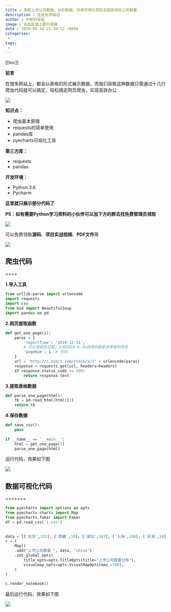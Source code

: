 ```yaml
---
title : 爬取上市公司数据、分析数据，并用可视化现实全国各地区公司数量
description : 在此处添描述
author : 中箭的吴起
image : 在此处放上图片链接
date : 2020-08-18 21:30:52 +0800
categories:
 -
tags:
 -
---
```

[[toc]]

**前言**

在很多网站上，都会以表格的形式展示数据，而我们获取这种数据只需通过十几行爬虫代码就可以搞定，轻松搞定网页爬虫，实现高效办公

  

![](https://p1-tt.byteimg.com/origin/dfic-imagehandler/fa7e0fee-6c8b-4d9c-a8fb-fbcdee4141db?from=pc)

**知识点：**

*   爬虫基本原理
*   requests的简单使用
*   pandas库
*   pyecharts可视化工具

**第三方库：**

*   requests
*   pandas

**开发环境：**

*   Python 3.6
*   Pycharm

**这里就只展示部分代码了**

**PS：如有需要Python学习资料的小伙伴可以加下方的群去找免费管理员领取**

![](https://p3-tt.byteimg.com/origin/pgc-image/87b4f3aaf72e43919563655c53cc3f97?from=pc)

可以免费领取**源码**、**项目实战视频**、**PDF文件**等

![](https://p6-tt.byteimg.com/origin/pgc-image/a1637bb17c2046b892524e08f2c995fa?from=pc)

  

## 爬虫代码
====

**1.导入工具**

```py
from urllib.parse import urlencode  
import requests  
import csv  
from bs4 import BeautifulSoup  
import pandas as pd
```

**2.网页提取函数**

```py
def get_one_page(i):  
	paras = {  
        'reportTime': '2019-12-31',  
        # 可以改报告日期，比如2018-6-30获得的就是该季度的信息  
        'pageNum': i  # 页码  
    }  
    url = 'http://s.askci.com/stock/a/?' + urlencode(paras)  
    response = requests.get(url, headers=headers)  
    if response.status_code == 200:  
        return response.text
```

**3.提取表格数据**

```py
def parse_one_page(html):  
	tb = pd.read_html(html)[3]  
	return tb
```

**4.保存数据**

```py
def save_csv():  
    pass  
  
if __name__ == '__main__':  
    html = get_one_page(1)  
    parse_one_page(html)
```

运行代码，效果如下图

  

![](https://p3-tt.byteimg.com/origin/pgc-image/f179d5bd6567420195375879c7eadf06?from=pc)

  

## 数据可视化代码
=======

```py
from pyecharts import options as opts  
from pyecharts.charts import Map  
from pyecharts.faker import Faker  
df = pd.read_csv('1.csv')  
  
  
data = [['北京',331], ['西藏',18], ['湖北',103], ['上海',298], ['天津',50], ['陕西',51], ['安徽',106], ['河北',58], ['贵州',29], ['河南',79], ['山东',206], ['广东',603], ['江西',41], ['江苏',420], ['浙江',443], ['湖南',105], ['黑龙江',37], ['辽宁',78], ['福建',134], ['四川',125], ['重庆',50], ['广西',38], ['新疆',54], ['云南',37], ['山西',38], ['宁夏',14], ['海南',30], ['甘肃',33], ['吉林',42], ['内蒙古',25], ['青海',12]]  
c = (  
    Map()  
    .add("上市公司数量 ", data, "china")  
    .set_global_opts(  
        title_opts=opts.TitleOpts(title="上市公司数量分布"),  
        visualmap_opts=opts.VisualMapOpts(max_=700),  
    )  
)  
  
c.render_notebook()
```

最后运行代码，效果如下图

  

![](https://p6-tt.byteimg.com/origin/pgc-image/ac9b748ea87c435ab27aad05f4aed567?from=pc)
